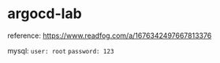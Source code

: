 # argocd-lab

reference: https://www.readfog.com/a/1676342497667813376

mysql: `user: root` `password: 123`
